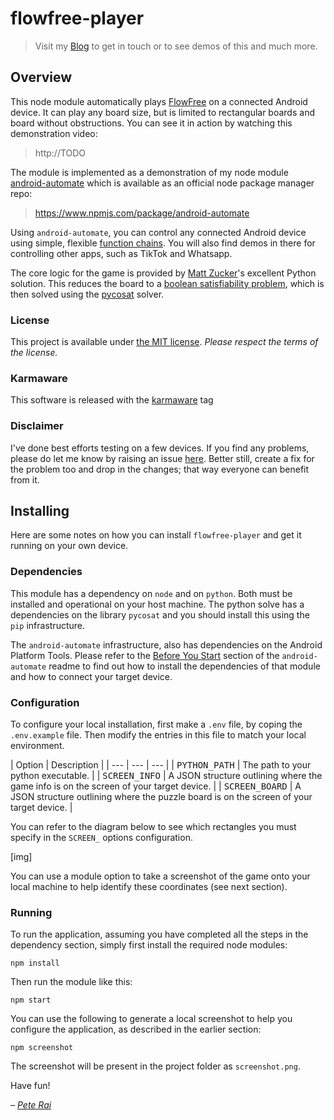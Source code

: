 # flowfree-player

> Visit my [Blog](http://pete.rai.org.uk/) to get in touch or to see demos of this and much more.

## Overview

This node module automatically plays [FlowFree](https://www.bigduckgames.com/flowfree) on a connected Android device. It can play any board size, but is limited to rectangular boards and board without obstructions. You can see it in action by watching this demonstration video:

> http://TODO

The module is implemented as a demonstration of my node module [android-automate](https://github.com/pete-rai/node-android-automate) which is available as an official node package manager repo:

> https://www.npmjs.com/package/android-automate

Using ```android-automate```, you can control any connected Android device using simple, flexible [function chains](https://en.wikipedia.org/wiki/Method_chaining). You will also find demos in there for controlling other apps, such as TikTok and Whatsapp.

The core logic for the game is provided by [Matt Zucker](https://github.com/mzucker)'s excellent Python solution. This reduces the board to a [boolean satisfiability problem](https://en.wikipedia.org/wiki/Boolean_satisfiability_problem), which is then solved using the [pycosat](https://github.com/conda/pycosat) solver.

### License

This project is available under [the MIT license](https://github.com/pete-rai/flowfree-player/blob/main/LICENSE). _Please respect the terms of the license._

### Karmaware

This software is released with the [karmaware](https://pete-rai.github.io/karmaware) tag

### Disclaimer

I've done best efforts testing on a few devices. If you find any problems, please do let me know by raising an issue [here](https://github.com/pete-rai/flowfree-player/issues). Better still, create a fix for the problem too and drop in the changes; that way everyone can benefit from it.

## Installing

Here are some notes on how you can install ```flowfree-player``` and get it running on your own device.

### Dependencies

This module has a dependency on ```node``` and on ```python```. Both must be installed and operational on your host machine. The python solve has a dependencies on the library ```pycosat``` and you should install this using the ```pip``` infrastructure.

The ```android-automate``` infrastructure, also has dependencies on the Android Platform Tools. Please refer to the [Before You Start](https://github.com/pete-rai/node-android-automate#before-you-start) section of the ```android-automate``` readme to find out how to install the dependencies of that module and how to connect your target device.

### Configuration

To configure your local installation, first make a ```.env``` file, by coping the ```.env.example``` file. Then modify the entries in this file to match your local environment.

| Option  | Description |
| --- | --- | --- |
| <tt>PYTHON_PATH</tt> | The path to your python executable. |
| <tt>SCREEN_INFO</tt> | A JSON structure outlining where the game info is on the screen of your target device. |
| <tt>SCREEN_BOARD</tt> | A JSON structure outlining where the puzzle board is on the screen of your target device. |

You can refer to the diagram below to see which rectangles you must specify in the ```SCREEN_``` options configuration.

[img]

You can use a module option to take a screenshot of the game onto your local machine to help identify these coordinates (see next section).

### Running

To run the application, assuming you have completed all the steps in the dependency section, simply first install the required node modules:

```
npm install
```

Then run the module like this:

```
npm start
```

You can use the following to generate a local screenshot to help you configure the application, as described in the earlier section:

```
npm screenshot
```

The screenshot will be present in the project folder as ```screenshot.png```.

Have fun!

_– [Pete Rai](http://pete.rai.org.uk/)_
